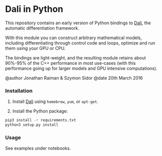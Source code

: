 # Dali in Python

This repository contains an early version of Python bindings to [Dali](https://github.com/JonathanRaiman/Dali), the automatic differentiation framework.

With this module you can construct arbitrary mathematical models, including differentiating through control code and loops, optimize and run them using your GPU or CPU.

The bindings are light-weight, and the resulting module retains about 90%-95% of the C++ performance in most use-cases (with this performance going up for larger models and GPU intensive computations).

@author Jonathan Raiman & Szymon Sidor
@date 20th March 2016

### Installation

1. Install [Dali](https://github.com/JonathanRaiman/Dali#installation) using `homebrew`, `yum`, or `apt-get`.

2. Install the Python package:

```bash
pip3 install -r requirements.txt
python3 setup.py install
```

### Usage

See examples under notebooks.
